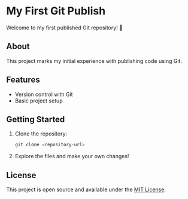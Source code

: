 # My First Git Publish

Welcome to my first published Git repository! 🚀

## About

This project marks my initial experience with publishing code using Git.

## Features

- Version control with Git
- Basic project setup

## Getting Started

1. Clone the repository:
    ```bash
    git clone <repository-url>
    ```
2. Explore the files and make your own changes!

## License

This project is open source and available under the [MIT License](LICENSE).